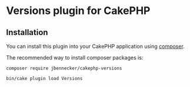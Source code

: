 # Versions plugin for CakePHP

## Installation

You can install this plugin into your CakePHP application using [composer](https://getcomposer.org).

The recommended way to install composer packages is:

```
composer require jbennecker/cakephp-versions
```


```
bin/cake plugin load Versions
```

